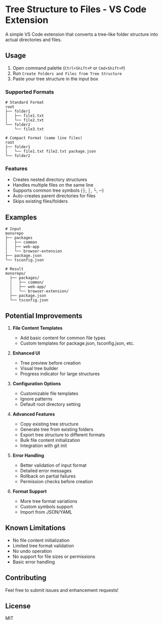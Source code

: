 # Tree Structure to Files - VS Code Extension

A simple VS Code extension that converts a tree-like folder structure into actual directories and files.

## Usage

1. Open command palette (`Ctrl+Shift+P` or `Cmd+Shift+P`)
2. Run `Create Folders and Files from Tree Structure`
3. Paste your tree structure in the input box

### Supported Formats

```
# Standard Format
root
├── folder1
│   ├── file1.txt
│   └── file2.txt
└── folder2
    └── file3.txt

# Compact Format (same line files)
root
├── folder1
│   └── file1.txt file2.txt package.json
└── folder2
```

### Features

- Creates nested directory structures
- Handles multiple files on the same line
- Supports common tree symbols (├, │, └, ─)
- Auto-creates parent directories for files
- Skips existing files/folders

## Examples

```
# Input
monorepo
├── packages
│   ├── common
│   ├── web-app
│   └── browser-extension
├── package.json
└── tsconfig.json

# Result
monorepo/
  ├── packages/
  │   ├── common/
  │   ├── web-app/
  │   └── browser-extension/
  ├── package.json
  └── tsconfig.json
```

## Potential Improvements

1. **File Content Templates**
   - Add basic content for common file types
   - Custom templates for package.json, tsconfig.json, etc.

2. **Enhanced UI**
   - Tree preview before creation
   - Visual tree builder
   - Progress indicator for large structures

3. **Configuration Options**
   - Customizable file templates
   - Ignore patterns
   - Default root directory setting

4. **Advanced Features**
   - Copy existing tree structure
   - Generate tree from existing folders
   - Export tree structure to different formats
   - Bulk file content initialization
   - Integration with git init

5. **Error Handling**
   - Better validation of input format
   - Detailed error messages
   - Rollback on partial failures
   - Permission checks before creation

6. **Format Support**
   - More tree format variations
   - Custom symbols support
   - Import from JSON/YAML

## Known Limitations

- No file content initialization
- Limited tree format validation
- No undo operation
- No support for file sizes or permissions
- Basic error handling

## Contributing

Feel free to submit issues and enhancement requests!

## License

MIT